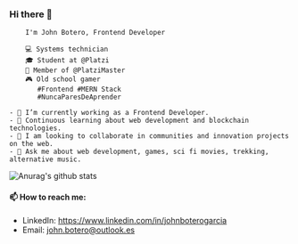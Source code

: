 
<!--
**Johndev85/johndev85** is a ✨ _special_ ✨ repository because its `README.md` (this file) appears on your GitHub profile.  ..
-->

### Hi there 👋

```shell
    I'm John Botero, Frontend Developer

    💻 Systems technician
    🎓 Student at @Platzi
    🏅 Member of @PlatziMaster
    🎮 Old school gamer
       #Frontend #MERN Stack
       #NuncaParesDeAprender
       
- 🔭 I’m currently working as a Frontend Developer.
- 🌱 Continuous learning about web development and blockchain technologies.
- 👯 I am looking to collaborate in communities and innovation projects on the web.
- 💬 Ask me about web development, games, sci fi movies, trekking, alternative music.
```
![Anurag's github stats](https://github-readme-stats.vercel.app/api?username=johndev85&show_icons=true&theme=merko)

#### 📫 How to reach me: 
  - LinkedIn: https://www.linkedin.com/in/johnboterogarcia
  - Email:    john.botero@outlook.es

  



